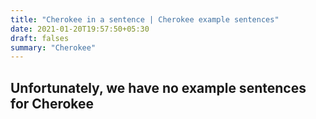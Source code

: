 ```yaml
---
title: "Cherokee in a sentence | Cherokee example sentences"
date: 2021-01-20T19:57:50+05:30
draft: falses
summary: "Cherokee"
---
```

## Unfortunately, we have no example sentences for Cherokee                 
